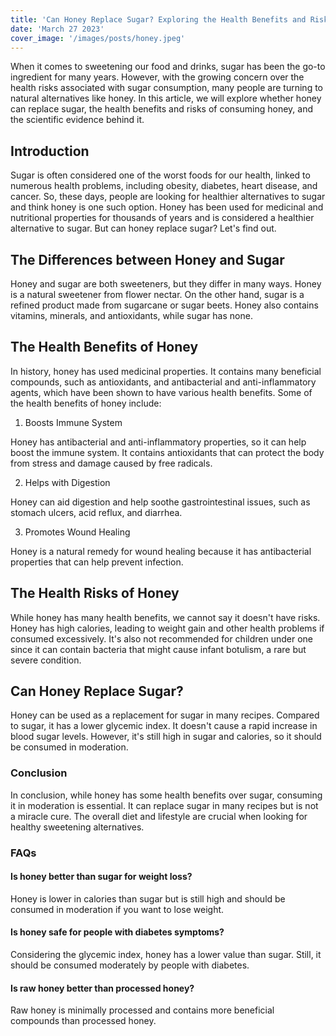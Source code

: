 ```yaml
---
title: 'Can Honey Replace Sugar? Exploring the Health Benefits and Risks'
date: 'March 27 2023'
cover_image: '/images/posts/honey.jpeg'
---
```



When it comes to sweetening our food and drinks, sugar has been the go-to ingredient for many years. However, with the growing concern over the health risks associated with sugar consumption, many people are turning to natural alternatives like honey. In this article, we will explore whether honey can replace sugar, the health benefits and risks of consuming honey, and the scientific evidence behind it.

## Introduction

Sugar is often considered one of the worst foods for our health, linked to numerous health problems, including obesity, diabetes, heart disease, and cancer. So, these days, people are looking for healthier alternatives to sugar and think honey is one such option. Honey has been used for medicinal and nutritional properties for thousands of years and is considered a healthier alternative to sugar. But can honey replace sugar? Let's find out.

## The Differences between Honey and Sugar

Honey and sugar are both sweeteners, but they differ in many ways. Honey is a natural sweetener from flower nectar. On the other hand, sugar is a refined product made from sugarcane or sugar beets. Honey also contains vitamins, minerals, and antioxidants, while sugar has none.

## The Health Benefits of Honey

In history, honey has used medicinal properties. It contains many beneficial compounds, such as antioxidants, and antibacterial and anti-inflammatory agents, which have been shown to have various health benefits. Some of the health benefits of honey include:

1. Boosts Immune System

Honey has antibacterial and anti-inflammatory properties, so it can help boost the immune system. It contains antioxidants that can protect the body from stress and damage caused by free radicals.

2. Helps with Digestion

Honey can aid digestion and help soothe gastrointestinal issues, such as stomach ulcers, acid reflux, and diarrhea.

3. Promotes Wound Healing

Honey is a natural remedy for wound healing because it has antibacterial properties that can help prevent infection.


## The Health Risks of Honey

While honey has many health benefits, we cannot say it doesn't have risks. Honey has high calories, leading to weight gain and other health problems if consumed excessively. It's also not recommended for children under one since it can contain bacteria that might cause infant botulism, a rare but severe condition.

## Can Honey Replace Sugar?

Honey can be used as a replacement for sugar in many recipes. Compared to sugar, it has a lower glycemic index. It doesn't cause a rapid increase in blood sugar levels. However, it's still high in sugar and calories, so it should be consumed in moderation.

### Conclusion

In conclusion, while honey has some health benefits over sugar, consuming it in moderation is essential. It can replace sugar in many recipes but is not a miracle cure. The overall diet and lifestyle are crucial when looking for healthy sweetening alternatives.


### FAQs

#### Is honey better than sugar for weight loss?
Honey is lower in calories than sugar but is still high and should be consumed in moderation if you want to lose weight.

#### Is honey safe for people with diabetes symptoms?

Considering the glycemic index, honey has a lower value than sugar. Still, it should be consumed moderately by people with diabetes.

#### Is raw honey better than processed honey?

Raw honey is minimally processed and contains more beneficial compounds than processed honey. 